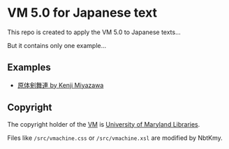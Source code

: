 # VM 5.0 for Japanese text

This repo is created to apply the VM 5.0 to Japanese texts... 

But it contains only one example...


## Examples

- [原体剣舞連 by Kenji Miyazawa](https://nbtkmy.github.io/teiVM/samples/miyazawaKenji_test.xml)


## Copyright
The copyright holder of the [VM](http://v-machine.org/) is [University of Maryland Libraries](http://www.lib.umd.edu/).

Files like `/src/vmachine.css` or `/src/vmachine.xsl` are modified by NbtKmy.



